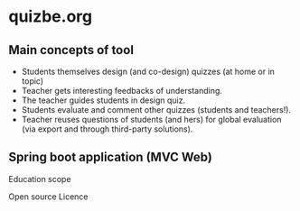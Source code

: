 # quizbe.org

## Main concepts of tool

* Students themselves design (and co-design) quizzes (at home or in topic)
* Teacher gets interesting feedbacks of understanding.
* The teacher guides students in design quiz.
* Students evaluate and comment other quizzes (students and teachers!).
* Teacher reuses questions of students (and hers) for global evaluation (via export and through third-party solutions).

## Spring boot application (MVC Web)

Education scope

Open source Licence 
